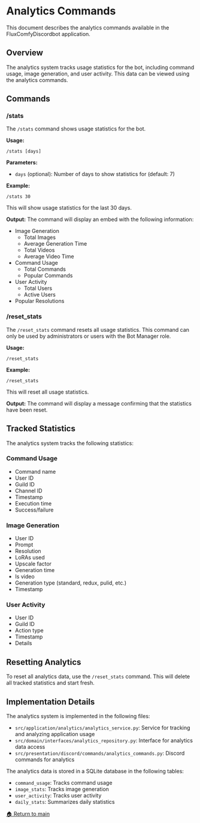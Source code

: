 # Analytics Commands

This document describes the analytics commands available in the FluxComfyDiscordbot application.

## Overview

The analytics system tracks usage statistics for the bot, including command usage, image generation, and user activity. This data can be viewed using the analytics commands.

## Commands

### /stats

The `/stats` command shows usage statistics for the bot.

**Usage:**
```
/stats [days]
```

**Parameters:**
- `days` (optional): Number of days to show statistics for (default: 7)

**Example:**
```
/stats 30
```

This will show usage statistics for the last 30 days.

**Output:**
The command will display an embed with the following information:
- Image Generation
  - Total Images
  - Average Generation Time
  - Total Videos
  - Average Video Time
- Command Usage
  - Total Commands
  - Popular Commands
- User Activity
  - Total Users
  - Active Users
- Popular Resolutions

### /reset_stats

The `/reset_stats` command resets all usage statistics. This command can only be used by administrators or users with the Bot Manager role.

**Usage:**
```
/reset_stats
```

**Example:**
```
/reset_stats
```

This will reset all usage statistics.

**Output:**
The command will display a message confirming that the statistics have been reset.

## Tracked Statistics

The analytics system tracks the following statistics:

### Command Usage

- Command name
- User ID
- Guild ID
- Channel ID
- Timestamp
- Execution time
- Success/failure

### Image Generation

- User ID
- Prompt
- Resolution
- LoRAs used
- Upscale factor
- Generation time
- Is video
- Generation type (standard, redux, pulid, etc.)
- Timestamp

### User Activity

- User ID
- Guild ID
- Action type
- Timestamp
- Details

## Resetting Analytics

To reset all analytics data, use the `/reset_stats` command. This will delete all tracked statistics and start fresh.

## Implementation Details

The analytics system is implemented in the following files:

- `src/application/analytics/analytics_service.py`: Service for tracking and analyzing application usage
- `src/domain/interfaces/analytics_repository.py`: Interface for analytics data access
- `src/presentation/discord/commands/analytics_commands.py`: Discord commands for analytics

The analytics data is stored in a SQLite database in the following tables:

- `command_usage`: Tracks command usage
- `image_stats`: Tracks image generation
- `user_activity`: Tracks user activity
- `daily_stats`: Summarizes daily statistics

 
 [🏠  Return to main](../readme.md)

